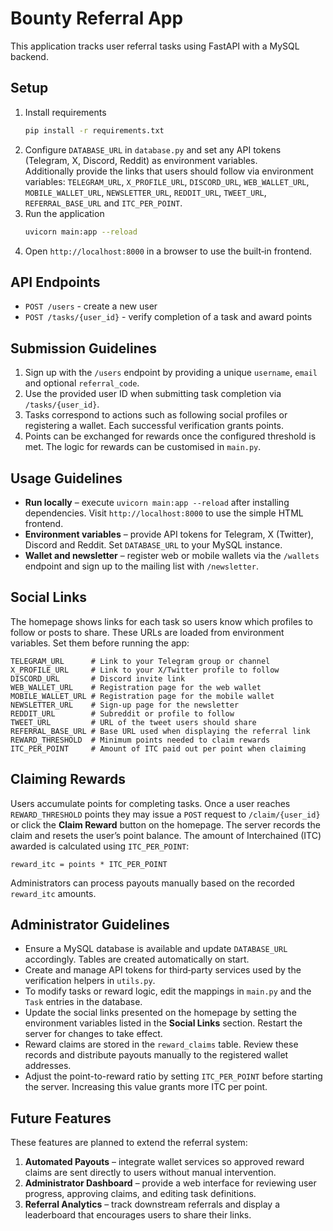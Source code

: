 # Bounty Referral App

This application tracks user referral tasks using FastAPI with a MySQL backend.

## Setup

1. Install requirements
   ```bash
   pip install -r requirements.txt
   ```
2. Configure `DATABASE_URL` in `database.py` and set any API tokens (Telegram, X, Discord, Reddit) as environment variables.  
   Additionally provide the links that users should follow via environment variables:
   `TELEGRAM_URL`, `X_PROFILE_URL`, `DISCORD_URL`, `WEB_WALLET_URL`,
   `MOBILE_WALLET_URL`, `NEWSLETTER_URL`, `REDDIT_URL`, `TWEET_URL`,
   `REFERRAL_BASE_URL` and `ITC_PER_POINT`.
3. Run the application
   ```bash
   uvicorn main:app --reload
   ```
4. Open `http://localhost:8000` in a browser to use the built‑in frontend.

## API Endpoints

- `POST /users` - create a new user
- `POST /tasks/{user_id}` - verify completion of a task and award points

## Submission Guidelines

1. Sign up with the `/users` endpoint by providing a unique `username`, `email` and optional `referral_code`.
2. Use the provided user ID when submitting task completion via `/tasks/{user_id}`.
3. Tasks correspond to actions such as following social profiles or registering a wallet. Each successful verification grants points.
4. Points can be exchanged for rewards once the configured threshold is met. The logic for rewards can be customised in `main.py`.

## Usage Guidelines

* **Run locally** – execute `uvicorn main:app --reload` after installing dependencies. Visit `http://localhost:8000` to use the simple HTML frontend.
* **Environment variables** – provide API tokens for Telegram, X (Twitter), Discord and Reddit. Set `DATABASE_URL` to your MySQL instance.
* **Wallet and newsletter** – register web or mobile wallets via the `/wallets` endpoint and sign up to the mailing list with `/newsletter`.

## Social Links

The homepage shows links for each task so users know which profiles to follow or posts to share. These URLs are loaded from environment variables. Set them before running the app:

```
TELEGRAM_URL      # Link to your Telegram group or channel
X_PROFILE_URL     # Link to your X/Twitter profile to follow
DISCORD_URL       # Discord invite link
WEB_WALLET_URL    # Registration page for the web wallet
MOBILE_WALLET_URL # Registration page for the mobile wallet
NEWSLETTER_URL    # Sign‑up page for the newsletter
REDDIT_URL        # Subreddit or profile to follow
TWEET_URL         # URL of the tweet users should share
REFERRAL_BASE_URL # Base URL used when displaying the referral link
REWARD_THRESHOLD  # Minimum points needed to claim rewards
ITC_PER_POINT     # Amount of ITC paid out per point when claiming
```

## Claiming Rewards

Users accumulate points for completing tasks. Once a user reaches
`REWARD_THRESHOLD` points they may issue a `POST` request to
`/claim/{user_id}` or click the **Claim Reward** button on the
homepage. The server records the claim and resets the user’s point
balance. The amount of Interchained (ITC) awarded is calculated using
`ITC_PER_POINT`:

```
reward_itc = points * ITC_PER_POINT
```

Administrators can process payouts manually based on the recorded
`reward_itc` amounts.

## Administrator Guidelines

* Ensure a MySQL database is available and update `DATABASE_URL` accordingly. Tables are created automatically on start.
* Create and manage API tokens for third‑party services used by the verification helpers in `utils.py`.
* To modify tasks or reward logic, edit the mappings in `main.py` and the `Task` entries in the database.
* Update the social links presented on the homepage by setting the environment variables listed in the **Social Links** section. Restart the server for changes to take effect.
* Reward claims are stored in the `reward_claims` table. Review these records and distribute payouts manually to the registered wallet addresses.
* Adjust the point-to-reward ratio by setting `ITC_PER_POINT` before starting the server. Increasing this value grants more ITC per point.

## Future Features

These features are planned to extend the referral system:

1. **Automated Payouts** – integrate wallet services so approved reward claims are sent directly to users without manual intervention.
2. **Administrator Dashboard** – provide a web interface for reviewing user progress, approving claims, and editing task definitions.
3. **Referral Analytics** – track downstream referrals and display a leaderboard that encourages users to share their links.
